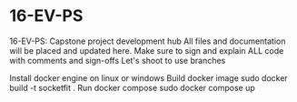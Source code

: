# 16-EV-PS
16-EV-PS: Capstone project development hub
  All files and documentation will be placed and updated here. Make sure to sign and explain ALL code with comments and sign-offs
  Let's shoot to use branches

Install docker engine on linux or windows
Build docker image
  sudo docker build -t socketfit . 
Run docker compose
  sudo docker compose up